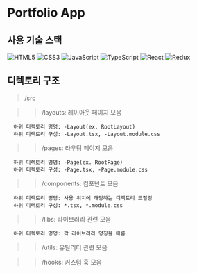 # Portfolio App

## 사용 기술 스택
![HTML5](https://img.shields.io/badge/html5-%23E34F26.svg?style=for-the-badge&logo=html5&logoColor=white)
![CSS3](https://img.shields.io/badge/css3-%231572B6.svg?style=for-the-badge&logo=css3&logoColor=white)
![JavaScript](https://img.shields.io/badge/javascript-%23323330.svg?style=for-the-badge&logo=javascript&logoColor=%23F7DF1E)
![TypeScript](https://img.shields.io/badge/typescript-%23007ACC.svg?style=for-the-badge&logo=typescript&logoColor=white)
![React](https://img.shields.io/badge/react-%2320232a.svg?style=for-the-badge&logo=react&logoColor=%2361DAFB)
![Redux](https://img.shields.io/badge/redux-%23593d88.svg?style=for-the-badge&logo=redux&logoColor=white)

## 디렉토리 구조
>/src

  >>/layouts: 레이아웃 페이지 모음

      하위 디렉토리 명명: -Layout(ex. RootLayout)
      하위 디렉토리 구성: -Layout.tsx, -Layout.module.css

  >>/pages: 라우팅 페이지 모음

      하위 디렉토리 명명: -Page(ex. RootPage)
      하위 디렉토리 구성: -Page.tsx, -Page.module.css
  
  >>/components: 컴포넌트 모음

      하위 디렉토리 명명: 사용 위치에 해당하는 디렉토리 드릴링
      하위 디렉토리 구성: *.tsx, *.module.css

  >>/libs: 라이브러리 관련 모음

      하위 디렉토리 명명: 각 라이브러리 명칭을 따름

  >>/utils: 유틸리티 관련 모음

  >>/hooks: 커스텀 훅 모음